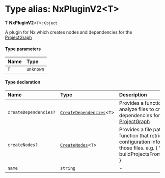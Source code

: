 # Type alias: NxPluginV2<T\>

Ƭ **NxPluginV2**<`T`\>: `Object`

A plugin for Nx which creates nodes and dependencies for the [ProjectGraph](../../devkit/documents/ProjectGraph)

#### Type parameters

| Name | Type      |
| :--- | :-------- |
| `T`  | `unknown` |

#### Type declaration

| Name                  | Type                                                                    | Description                                                                                                                                   |
| :-------------------- | :---------------------------------------------------------------------- | :-------------------------------------------------------------------------------------------------------------------------------------------- |
| `createDependencies?` | [`CreateDependencies`](../../devkit/documents/CreateDependencies)<`T`\> | Provides a function to analyze files to create dependencies for the [ProjectGraph](../../devkit/documents/ProjectGraph)                       |
| `createNodes?`        | [`CreateNodes`](../../devkit/documents/CreateNodes)<`T`\>               | Provides a file pattern and function that retrieves configuration info from those files. e.g. { '\*_/_.csproj': buildProjectsFromCsProjFile } |
| `name`                | `string`                                                                | -                                                                                                                                             |
